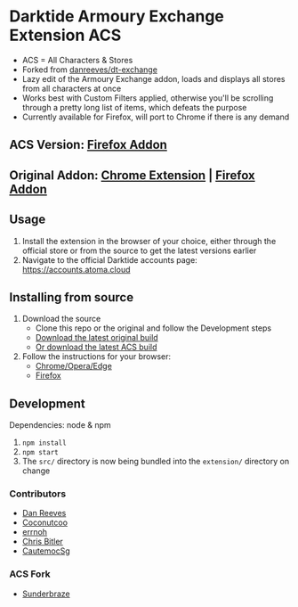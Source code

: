 # Darktide Armoury Exchange Extension ACS

- ACS = All Characters & Stores
- Forked from [danreeves/dt-exchange](https://github.com/danreeves/dt-exchange)
- Lazy edit of the Armoury Exchange addon, loads and displays all stores from all characters at once
- Works best with Custom Filters applied, otherwise you'll be scrolling through a pretty long list of items, which defeats the purpose
- Currently available for Firefox, will port to Chrome if there is any demand

## ACS Version: [Firefox Addon](https://addons.mozilla.org/en-GB/firefox/addon/armoury-exchange-acs/)

## Original Addon: [Chrome Extension](https://chrome.google.com/webstore/detail/armoury-exchange/hcjihmkcnjkfkaeebhnpjcnnibpoolgc) | [Firefox Addon](https://addons.mozilla.org/en-GB/firefox/addon/armoury-exchange/)

## Usage

1. Install the extension in the browser of your choice, either through the official store or from the source to get the latest versions earlier
2. Navigate to the official Darktide accounts page: https://accounts.atoma.cloud

## Installing from source

1. Download the source
   - Clone this repo or the original and follow the Development steps
   - [Download the latest original build](https://github.com/danreeves/dt-exchange/releases/tag/latest)
   - [Or download the latest ACS build](https://github.com/Sunderbraze/dt-exchange/releases/tag/latest)
2. Follow the instructions for your browser:
   - [Chrome/Opera/Edge](https://developer.chrome.com/docs/extensions/mv3/getstarted/development-basics/#load-unpacked)
   - [Firefox](https://developer.mozilla.org/en-US/docs/Mozilla/Add-ons/WebExtensions/Your_first_WebExtension#installing)

## Development

Dependencies: node & npm

1. `npm install`
2. `npm start`
3. The `src/` directory is now being bundled into the `extension/` directory on change

### Contributors

- [Dan Reeves](https://github.com/danreeves)
- [Coconutcoo](https://github.com/Coconutcoo)
- [errnoh](https://github.com/errnoh)
- [Chris Bitler](https://github.com/Chris-Bitler)
- [CautemocSg](https://github.com/CautemocSg)

### ACS Fork

- [Sunderbraze](https://github.com/Sunderbraze)
